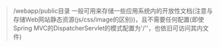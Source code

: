 > /webapp/public目录
>一般可用来存储一些应用系统内的开放性文档(注意与存储Web网站静态资源(js/css/image的区别))，且不需要任何配置(即使Spring MVC的DispatcherServlet的模式配置为'/''，也依旧可访问其内文件)
